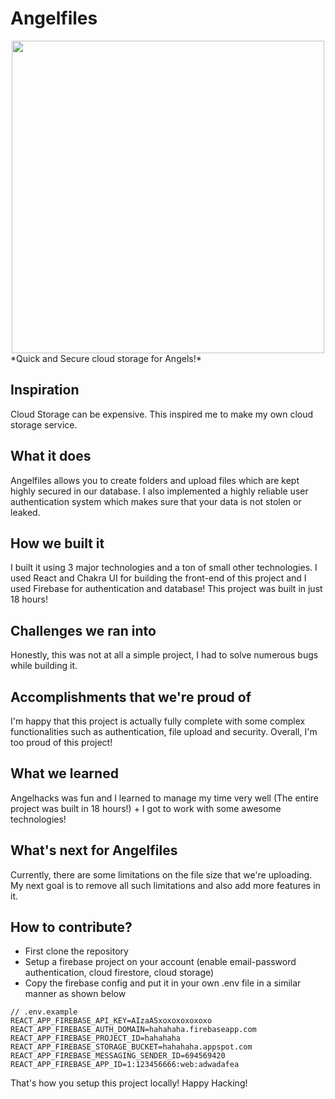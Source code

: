 # Angelfiles

<img src="https://cloud-1y8rdm5s6-hack-club-bot.vercel.app/0angelfiles-big-logo.png" width="500px" style="display:block; margin:0 auto;" />
*Quick and Secure cloud storage for Angels!*

## Inspiration
Cloud Storage can be expensive. This inspired me to make my own cloud storage service.

## What it does
Angelfiles allows you to create folders and upload files which are kept highly secured in our database. I also implemented a highly reliable user authentication system which makes sure that your data is not stolen or leaked.

## How we built it
I built it using 3 major technologies and a ton of small other technologies. I used React and Chakra UI for building the front-end of this project and I used Firebase for authentication and database! This project was built in just 18 hours!

## Challenges we ran into
Honestly, this was not at all a simple project, I had to solve numerous bugs while building it.

## Accomplishments that we're proud of
I'm happy that this project is actually fully complete with some complex functionalities such as authentication, file upload and security. Overall, I'm too proud of this project!

## What we learned
Angelhacks was fun and I learned to manage my time very well (The entire project was built in 18 hours!) + I got to work with some awesome technologies!

## What's next for Angelfiles
Currently, there are some limitations on the file size that we're uploading. My next goal is to remove all such limitations and also add more features in it.

## How to contribute?
- First clone the repository
- Setup a firebase project on your account (enable email-password authentication, cloud firestore, cloud storage)
- Copy the firebase config and put it in your own .env file in a similar manner as shown below

```
// .env.example
REACT_APP_FIREBASE_API_KEY=AIzaASxoxoxoxoxoxo
REACT_APP_FIREBASE_AUTH_DOMAIN=hahahaha.firebaseapp.com
REACT_APP_FIREBASE_PROJECT_ID=hahahaha
REACT_APP_FIREBASE_STORAGE_BUCKET=hahahaha.appspot.com
REACT_APP_FIREBASE_MESSAGING_SENDER_ID=694569420
REACT_APP_FIREBASE_APP_ID=1:123456666:web:adwadafea
```

That's how you setup this project locally! Happy Hacking!
